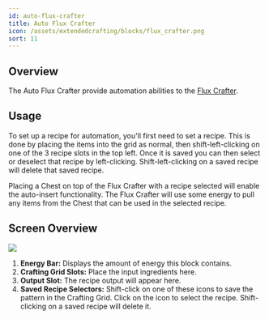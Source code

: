 ```yaml
---
id: auto-flux-crafter
title: Auto Flux Crafter
icon: /assets/extendedcrafting/blocks/flux_crafter.png
sort: 11
---
```


## Overview

The Auto Flux Crafter provide automation abilities to the [Flux Crafter](flux-crafter.md).

## Usage

To set up a recipe for automation, you'll first need to set a recipe. This is done by placing the items into the grid as normal, then shift-left-clicking on one of the 3 recipe slots in the top left. Once it is saved you can then select or deselect that recipe by left-clicking. Shift-left-clicking on a saved recipe will delete that saved recipe.

Placing a Chest on top of the Flux Crafter with a recipe selected will enable the auto-insert functionality. The Flux Crafter will use some energy to pull any items from the Chest that can be used in the selected recipe.

## Screen Overview

![](/assets/extendedcrafting/screens/auto_flux_crafter_screen.png)

1. **Energy Bar:** Displays the amount of energy this block contains.
2. **Crafting Grid Slots:** Place the input ingredients here.
3. **Output Slot:** The recipe output will appear here.
4. **Saved Recipe Selectors:** Shift-click on one of these icons to save the pattern in the Crafting Grid. Click on the icon to select the recipe. Shift-clicking on a saved recipe will delete it.
